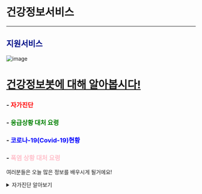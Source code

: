


# 건강정보서비스
______________________________________________


## <span style="color:#011189">지원서비스</span>                            
![image](https://github.com/mycrid/chatBot/blob/main/istockphoto-876593758-170667a.jpg?raw=true)




# <u>건강정보봇에 대해 알아봅시다!</u>
###  - <span style="color:red">자가진단</span>
###  - <span style="color:green">응급상황 대처 요령</span>
###  - <span style="color:blue">코로나-19(Covid-19)현황</span>
###  - <span style="color:pink">폭염 상황 대처 요령</span>



여러분들은 오늘 많은 정보를 배우시게 될거에요!
<details>
        <summary>자가진단 알아보기</summary>
<div markdown="1">       

####         <span style="color:red">발열,두통,복통을 기준으로 다양한 증상을 확인한 뒤 예상되는 병명을 진단하여주는 기능입니다.</span>발열,두통,복통을 기준으로 다양한 증상을 확인한 뒤 예상되는 병명을 진단하여주는 기능입니다.
  

</div>
</details>





